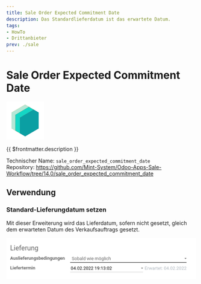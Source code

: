 ```yaml
---
title: Sale Order Expected Commitment Date
description: Das Standardlieferdatum ist das erwartete Datum.
tags:
- HowTo
- Drittanbieter
prev: ./sale
---
```

# Sale Order Expected Commitment Date
![icon_oms_box](attachments/icons_odoo_mint_system.png)

{{ $frontmatter.description }}

Technischer Name: `sale_order_expected_commitment_date`\
Repository: <https://github.com/Mint-System/Odoo-Apps-Sale-Workflow/tree/14.0/sale_order_expected_commitment_date>

## Verwendung

### Standard-Lieferungdatum setzen

Mit dieser Erweiterung wird das Lieferdatum, sofern nicht gesetzt, gleich dem erwarteten Datum des Verkaufsauftrags gesetzt.

![](attachments/Sale%20Order%20Expected%20Commitment%20Date.png)